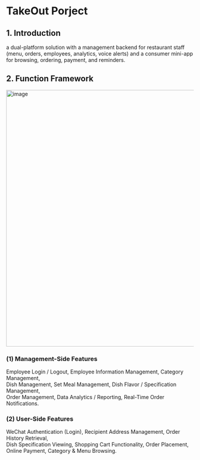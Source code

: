 # TakeOut Porject

## 1. Introduction

a dual-platform solution with a management backend for restaurant staff (menu, orders, employees, analytics, voice alerts) and a consumer mini-app for browsing, ordering, payment, and reminders.

## 2. Function Framework

<img width="688" height="688" alt="image" src="https://github.com/user-attachments/assets/d695c682-6ce3-417e-bc5c-5f8b7ac38721" />

### (1) Management-Side Features

Employee Login / Logout, Employee Information Management, Category Management,  
Dish Management, Set Meal Management, Dish Flavor / Specification Management,  
Order Management, Data Analytics / Reporting, Real-Time Order Notifications.

### (2) User-Side Features

WeChat Authentication (Login), Recipient Address Management, Order History Retrieval,  
Dish Specification Viewing, Shopping Cart Functionality, Order Placement,  
Online Payment, Category & Menu Browsing.
